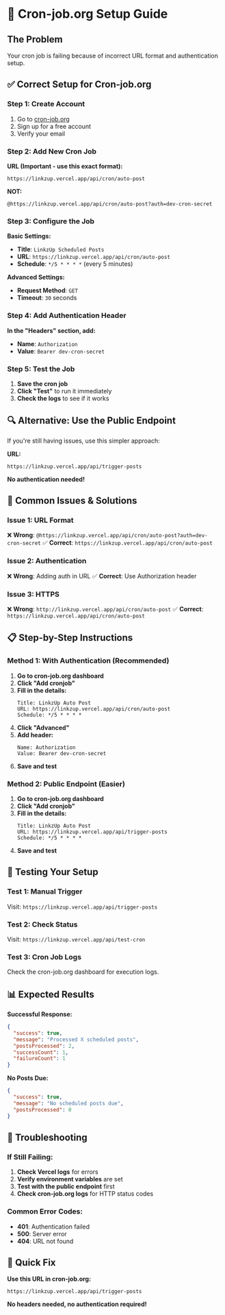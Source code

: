 # 🔧 Cron-job.org Setup Guide

## The Problem
Your cron job is failing because of incorrect URL format and authentication setup.

## ✅ Correct Setup for Cron-job.org

### Step 1: Create Account
1. Go to [cron-job.org](https://cron-job.org)
2. Sign up for a free account
3. Verify your email

### Step 2: Add New Cron Job

**URL (Important - use this exact format):**
```
https://linkzup.vercel.app/api/cron/auto-post
```

**NOT:**
```
@https://linkzup.vercel.app/api/cron/auto-post?auth=dev-cron-secret
```

### Step 3: Configure the Job

**Basic Settings:**
- **Title**: `LinkzUp Scheduled Posts`
- **URL**: `https://linkzup.vercel.app/api/cron/auto-post`
- **Schedule**: `*/5 * * * *` (every 5 minutes)

**Advanced Settings:**
- **Request Method**: `GET`
- **Timeout**: `30` seconds

### Step 4: Add Authentication Header

**In the "Headers" section, add:**
- **Name**: `Authorization`
- **Value**: `Bearer dev-cron-secret`

### Step 5: Test the Job

1. **Save the cron job**
2. **Click "Test"** to run it immediately
3. **Check the logs** to see if it works

## 🔍 Alternative: Use the Public Endpoint

If you're still having issues, use this simpler approach:

**URL:**
```
https://linkzup.vercel.app/api/trigger-posts
```

**No authentication needed!**

## 🚨 Common Issues & Solutions

### Issue 1: URL Format
❌ **Wrong**: `@https://linkzup.vercel.app/api/cron/auto-post?auth=dev-cron-secret`
✅ **Correct**: `https://linkzup.vercel.app/api/cron/auto-post`

### Issue 2: Authentication
❌ **Wrong**: Adding auth in URL
✅ **Correct**: Use Authorization header

### Issue 3: HTTPS
❌ **Wrong**: `http://linkzup.vercel.app/api/cron/auto-post`
✅ **Correct**: `https://linkzup.vercel.app/api/cron/auto-post`

## 📋 Step-by-Step Instructions

### Method 1: With Authentication (Recommended)

1. **Go to cron-job.org dashboard**
2. **Click "Add cronjob"**
3. **Fill in the details:**
   ```
   Title: LinkzUp Auto Post
   URL: https://linkzup.vercel.app/api/cron/auto-post
   Schedule: */5 * * * *
   ```
4. **Click "Advanced"**
5. **Add header:**
   ```
   Name: Authorization
   Value: Bearer dev-cron-secret
   ```
6. **Save and test**

### Method 2: Public Endpoint (Easier)

1. **Go to cron-job.org dashboard**
2. **Click "Add cronjob"**
3. **Fill in the details:**
   ```
   Title: LinkzUp Auto Post
   URL: https://linkzup.vercel.app/api/trigger-posts
   Schedule: */5 * * * *
   ```
4. **Save and test**

## 🧪 Testing Your Setup

### Test 1: Manual Trigger
Visit: `https://linkzup.vercel.app/api/trigger-posts`

### Test 2: Check Status
Visit: `https://linkzup.vercel.app/api/test-cron`

### Test 3: Cron Job Logs
Check the cron-job.org dashboard for execution logs.

## 📊 Expected Results

**Successful Response:**
```json
{
  "success": true,
  "message": "Processed X scheduled posts",
  "postsProcessed": 2,
  "successCount": 1,
  "failureCount": 1
}
```

**No Posts Due:**
```json
{
  "success": true,
  "message": "No scheduled posts due",
  "postsProcessed": 0
}
```

## 🔧 Troubleshooting

### If Still Failing:

1. **Check Vercel logs** for errors
2. **Verify environment variables** are set
3. **Test with the public endpoint** first
4. **Check cron-job.org logs** for HTTP status codes

### Common Error Codes:
- **401**: Authentication failed
- **500**: Server error
- **404**: URL not found

## 🎯 Quick Fix

**Use this URL in cron-job.org:**
```
https://linkzup.vercel.app/api/trigger-posts
```

**No headers needed, no authentication required!**
